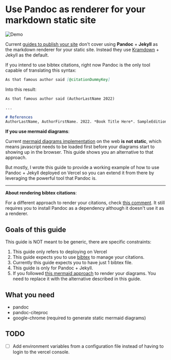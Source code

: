 # Use Pandoc as renderer for your markdown static site

![[Demo](https://foam.serranomorante.com/public/example)](https://i.postimg.cc/vBmZQhQW/brave-20221128-203023-938.gif)

Current [guides to publish your site](https://foambubble.github.io/foam/user/recipes/recipes#publish) don't cover using **Pandoc** + **Jekyll** as the markdown renderer for your static site. Instead they use [Kramdown](https://jekyllrb.com/docs/configuration/markdown/#kramdown) + Jekyll as the default.

If you intend to use bibtex citations, right now Pandoc is the only tool capable of translating this syntax:

~~~markdown
As that famous author said [@citationDummyKey]
~~~

Into this result:

~~~markdown
As that famous author said (AuthorLastName 2022)

...

# References
AuthorLastName, AuthorFirstName. 2022. *Book Title Here*. SampleEdition. SamplePublisher.
~~~

**If you use mermaid diagrams**:

Current [mermaid diagrams implementation](https://github.com/mermaid-js/mermaid/issues/772#issuecomment-449553808) on the web **is not static**, which means javascript needs to be loaded first before your diagrams start to showing up in the browser. This guide shows you an alternative to that approach.

But mostly, I wrote this guide to provide a working example of how to use Pandoc + Jekyll deployed on Vercel so you can extend it from there by leveraging the powerful tool that Pandoc is.

***

**About rendering bibtex citations**:

For a different approach to render your citations, check [this comment](https://github.com/foambubble/foam/issues/241#issuecomment-855418511). It still requires you to install Pandoc as a dependency although it doesn't use it as a renderer.

## Goals of this guide

This guide is NOT meant to be generic, there are specific constraints:

1. This guide only refers to deploying on Vercel
2. This guide expects you to use [bibtex](https://www.youtube.com/watch?v=JF9bvYmcdmY&list=LL&index=1&t=1s) to manage your citations.
3. Currently this guide expects you to have just 1 bibtex file.
4. This guide is only for Pandoc + Jekyll.
5. If you followed [this mermaid approach](https://github.com/mermaid-js/mermaid/issues/772#issuecomment-449553808) to render your diagrams. You need to replace it with the alternative described in this guide.

## What you need

- pandoc
- pandoc-citeproc
- google-chrome (required to generate static mermaid diagrams)

## TODO

- [ ] Add environment variables from a configuration file instead of having to login to the vercel console.
